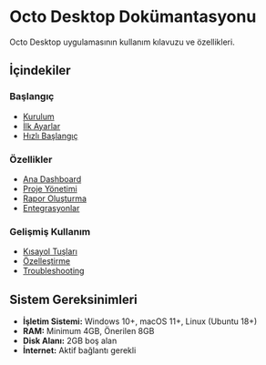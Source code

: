 # Octo Desktop Dokümantasyonu

Octo Desktop uygulamasının kullanım kılavuzu ve özellikleri.

## İçindekiler

### Başlangıç
- [Kurulum](./installation.md)
- [İlk Ayarlar](./setup.md)
- [Hızlı Başlangıç](./quick-start.md)

### Özellikler
- [Ana Dashboard](./features/dashboard.md)
- [Proje Yönetimi](./features/projects.md)
- [Rapor Oluşturma](./features/reports.md)
- [Entegrasyonlar](./features/integrations.md)

### Gelişmiş Kullanım
- [Kısayol Tuşları](./advanced/shortcuts.md)
- [Özelleştirme](./advanced/customization.md)
- [Troubleshooting](./advanced/troubleshooting.md)

## Sistem Gereksinimleri

- **İşletim Sistemi:** Windows 10+, macOS 11+, Linux (Ubuntu 18+)
- **RAM:** Minimum 4GB, Önerilen 8GB
- **Disk Alanı:** 2GB boş alan
- **İnternet:** Aktif bağlantı gerekli